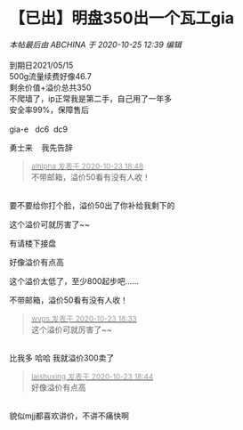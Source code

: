 # 【已出】明盘350出一个瓦工gia


<i class="pstatus"> 本帖最后由 ABCHINA 于 2020-10-25 12:39 编辑 </i><br />
<br />
到期日2021/05/15<br />
500g流量续费好像46.7<br />
剩余价值+溢价总共350<br />
不爬墙了，ip正常我是第二手，自己用了一年多<br />
安全率99%，保障售后<br />
<br />
gia-e&nbsp; &nbsp;dc6&nbsp;&nbsp;dc9

勇士来&nbsp; &nbsp; 我先告辞&nbsp;&nbsp;

<div class="quote"><blockquote><font size="2"><a href="https://www.hostloc.com/forum.php?mod=redirect&amp;goto=findpost&amp;pid=9342537&amp;ptid=757708" target="_blank"><font color="#999999">alhlpha 发表于 2020-10-23 18:48</font></a></font><br />
不带邮箱，溢价50看有没有人收！</blockquote></div><br />
要不要给你打个脸，溢价50出了你补给我剩下的

这个溢价可就厉害了~~

有请楼下接盘

好像溢价有点高<br />


这个溢价太低了，至少800起步吧……

不带邮箱，溢价50看有没有人收！

<div class="quote"><blockquote><font size="2"><a href="https://www.hostloc.com/forum.php?mod=redirect&amp;goto=findpost&amp;pid=9342461&amp;ptid=757708" target="_blank"><font color="#999999">wvps 发表于 2020-10-23 18:33</font></a></font><br />
这个溢价可就厉害了~~</blockquote></div><br />
比我多 哈哈 我就溢价300卖了

<div class="quote"><blockquote><font size="2"><a href="https://www.hostloc.com/forum.php?mod=redirect&amp;goto=findpost&amp;pid=9342517&amp;ptid=757708" target="_blank"><font color="#999999">laishuxing 发表于 2020-10-23 18:44</font></a></font><br />
好像溢价有点高</blockquote></div><br />
貌似mjj都喜欢讲价，不讲不痛快啊
